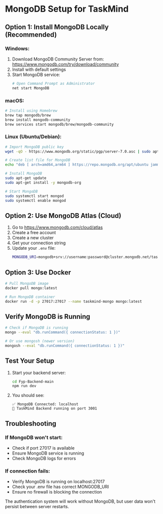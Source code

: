 # MongoDB Setup for TaskMind

## Option 1: Install MongoDB Locally (Recommended)

### Windows:
1. Download MongoDB Community Server from: https://www.mongodb.com/try/download/community
2. Install with default settings
3. Start MongoDB service:
   ```bash
   # Open Command Prompt as Administrator
   net start MongoDB
   ```

### macOS:
```bash
# Install using Homebrew
brew tap mongodb/brew
brew install mongodb-community
brew services start mongodb/brew/mongodb-community
```

### Linux (Ubuntu/Debian):
```bash
# Import MongoDB public key
wget -qO - https://www.mongodb.org/static/pgp/server-7.0.asc | sudo apt-key add -

# Create list file for MongoDB
echo "deb [ arch=amd64,arm64 ] https://repo.mongodb.org/apt/ubuntu jammy/mongodb-org/7.0 multiverse" | sudo tee /etc/apt/sources.list.d/mongodb-org-7.0.list

# Install MongoDB
sudo apt-get update
sudo apt-get install -y mongodb-org

# Start MongoDB
sudo systemctl start mongod
sudo systemctl enable mongod
```

## Option 2: Use MongoDB Atlas (Cloud)

1. Go to https://www.mongodb.com/cloud/atlas
2. Create a free account
3. Create a new cluster
4. Get your connection string
5. Update your `.env` file:
   ```bash
   MONGODB_URI=mongodb+srv://username:password@cluster.mongodb.net/taskmind
   ```

## Option 3: Use Docker

```bash
# Pull MongoDB image
docker pull mongo:latest

# Run MongoDB container
docker run -d -p 27017:27017 --name taskmind-mongo mongo:latest
```

## Verify MongoDB is Running

```bash
# Check if MongoDB is running
mongo --eval "db.runCommand({ connectionStatus: 1 })"

# Or use mongosh (newer version)
mongosh --eval "db.runCommand({ connectionStatus: 1 })"
```

## Test Your Setup

1. Start your backend server:
   ```bash
   cd Fyp-Backend-main
   npm run dev
   ```

2. You should see:
   ```
   ✅ MongoDB Connected: localhost
   🚀 TaskMind Backend running on port 3001
   ```

## Troubleshooting

### If MongoDB won't start:
- Check if port 27017 is available
- Ensure MongoDB service is running
- Check MongoDB logs for errors

### If connection fails:
- Verify MongoDB is running on localhost:27017
- Check your .env file has correct MONGODB_URI
- Ensure no firewall is blocking the connection

The authentication system will work without MongoDB, but user data won't persist between server restarts.
